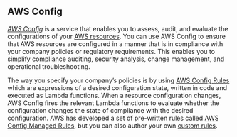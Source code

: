 ## AWS Config

_[AWS Config](https://aws.amazon.com/config/)_ is a service that enables you to assess, audit, and evaluate the configurations of
your [AWS resources](https://docs.aws.amazon.com/config/latest/developerguide/resource-config-reference.html). You can use AWS
Config to ensure that AWS resources are configured in a manner that is in compliance with your company policies or regulatory
requirements. This enables you to simplify compliance auditing, security analysis, change management, and operational
troubleshooting.

The way you specify your company’s policies is by using
[AWS Config Rules](https://docs.aws.amazon.com/config/latest/developerguide/evaluate-config.html) which are expressions of a desired
configuration state, written in code and executed as Lambda functions. When a resource configuration changes, AWS Config fires the
relevant Lambda functions to evaluate whether the configuration changes the state of compliance with the desired configuration. AWS
has developed a set of pre-written rules called [AWS Config Managed Rules](https://docs.aws.amazon.com/config/latest/developerguide/managed-rules-by-aws-config.html),
but you can also author your own [custom rules](https://docs.aws.amazon.com/config/latest/developerguide/evaluate-config_develop-rules_nodejs.html).



<!-- ##DOCS-SOURCER-START
{"sourcePlugin":"Service Catalog Reference","hash":"a20ea2df2e44681033460c6e6b714f9a"}
##DOCS-SOURCER-END -->
